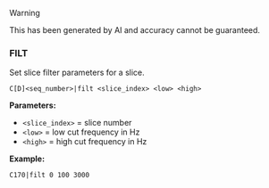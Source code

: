 > [!WARNING]
> This has been generated by AI and accuracy cannot be guaranteed.

### FILT

Set slice filter parameters for a slice.

```
C[D]<seq_number>|filt <slice_index> <low> <high>
```

**Parameters:**
- `<slice_index>` = slice number
- `<low>` = low cut frequency in Hz
- `<high>` = high cut frequency in Hz

**Example:**
```
C170|filt 0 100 3000
```